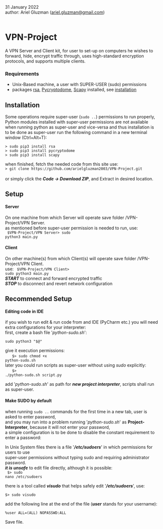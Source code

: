 31 January 2022<br />
author: Ariel Gluzman (ariel.gluzman@gmail.com)<br /><br />
# VPN-Project
A VPN Server and Client kit, for user to set-up on computers he wishes to forward, hide, encrypt traffic through,
uses high-standard encryption protocols, and supports multiple clients.

### Requirements
* Unix-Based machine, a user with SUPER-USER (sudo) permissions
* packages [rsa](https://stuvel.eu/software/rsa/), [Pycryptodome](https://www.pycryptodome.org/en/latest/src/introduction.html), [Scapy](https://scapy.net/) installed, see [installation](#installation)


## Installation
Some operations require super-user (`sudo ..`) permissions to run properly,
Python modules installed with super-user permissions are not available when running python as super-user and vice-versa
and thus installation is to be done as super-user
run the following command in a new terminal window (Ctrl+Alt+T):</br>
```
> sudo pip3 install rsa
> sudo pip3 install pycryptodome
> sudo pip3 install scapy
```
when finished, fetch the needed code from this site use:</br>
`> git clone https://github.com/arielgluzman2003/VPN-Project.git`</br></br>
or simply click the **_Code -> Download ZIP_**, and Extract in desired location.
## Setup
#### Server
On one machine from which Server will operate save folder /VPN-Project/VPN Server.</br>
as mentioned before super-user permission is needed to run, use:</br>
<code> $VPN-Project/VPN Server> sudo python3 main.py </code>
#### Client
On other machine(s) from which Client(s) will operate save folder /VPN-Project/VPN Client.</br>
use: 
<code> $VPN-Project/VPN Client> sudo python3 main.py </code></br>
**_START_** to connect and forward encrypted traffic</br>
_**STOP**_ to disconnect and revert network configuration</br>

## Recommended Setup
#### Editing code in IDE
if you wish to run edit & run code from and IDE (PyCharm etc.) you will need extra configurations for your interpreter:</br>
first, create a bash file '_python-sudo.sh_':
  ```
  sudo python3 "$@"
  ```
give it execution permissions: </br>&nbsp;&nbsp;&nbsp;
<code> $> sudo chmod +x python-sudo.sh </code></br>
later you could run scripts as super-user without using _sudo_ explicitly: </br>&nbsp;&nbsp;&nbsp;
<code> $> ./python-sudo.sh script.py </code></br>

add '_python-sudo.sh_' as path for **_new project interpreter_**, scripts shall run as super-user.
#### Make SUDO by default
when running `sudo ..` commands for the first time in a new tab, user is asked to enter password,</br>
and you may run into a problem running '_python-sudo.sh_' as **Project-Interpreter**, because it will not enter your password,</br> a simple configuration is to be done to disable the constant requirement to enter a password:

In Unix System files there is a file '_**/etc/sudoers**_' in which permissions for users to use </br>
super-user permissions without typing sudo and requiring administrator password.</br>
_**it is unsafe**_ to edit file directly, although it is possible: </br>
<code> $> sudo nano /etc/sudoers </code> </br>

there is a tool called _**visudo**_ that helps safely edit '_**/etc/sudoers**_', use:</br>
<code> $> sudo visudo </code> </br>

add the following line at the end of the file (**_user_** stands for your username):</br>
<code> %user ALL=(ALL) NOPASSWD:ALL </code> </br>

Save file.
